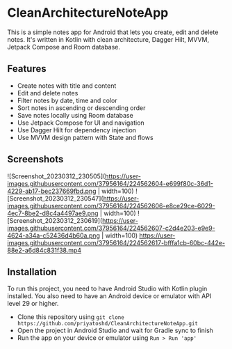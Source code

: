 # CleanArchitectureNoteApp

This is a simple notes app for Android that lets you create, edit and delete notes. It's written in Kotlin with clean architecture, Dagger Hilt, MVVM, Jetpack Compose and Room database.

## Features

- Create notes with title and content
- Edit and delete notes
- Filter notes by date, time and color
- Sort notes in ascending or descending order
- Save notes locally using Room database
- Use Jetpack Compose for UI and navigation
- Use Dagger Hilt for dependency injection
- Use MVVM design pattern with State and flows

## Screenshots

![Screenshot_20230312_230505](https://user-images.githubusercontent.com/37956164/224562604-e699f80c-36d1-4229-ab17-bec237669fbd.png | width=100)
![Screenshot_20230312_230547](https://user-images.githubusercontent.com/37956164/224562606-e8ce29ce-6029-4ec7-8be2-d8c4a4497ae9.png | width=100)
![Screenshot_20230312_230619](https://user-images.githubusercontent.com/37956164/224562607-c2d4e203-e9e9-4624-a34a-c52436d4b60a.png | width=100)
https://user-images.githubusercontent.com/37956164/224562617-bfffa1cb-60bc-442e-88e2-a6d84c831f38.mp4

## Installation

To run this project, you need to have Android Studio with Kotlin plugin installed. You also need to have an Android device or emulator with API level 29 or higher.

- Clone this repository using `git clone https://github.com/priyatoshd/CleanArchitectureNoteApp.git`
- Open the project in Android Studio and wait for Gradle sync to finish
- Run the app on your device or emulator using `Run > Run 'app'`
